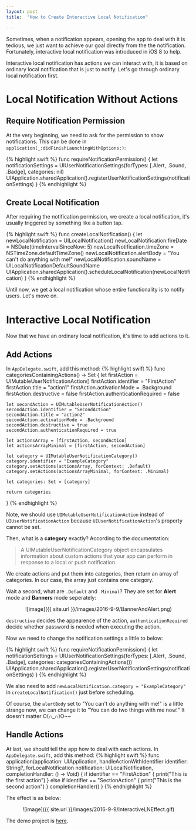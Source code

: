 ```yaml
---
layout: post
title:  "How to Create Interactive Local Notification"

---
```


Sometimes, when a notification appears, opening the app to deal with it is tedious, we just want to achieve our goal directly from the the notification. Fortunately, interactive local notification was introduced in iOS 8 to help.

Interactive local notification has actions we can interact with, it is based on ordinary local notification that is just to notify. Let's go through ordinary local notification first. 

# Local Notification Without Actions

## Require Notification Permission

At the very beginning, we need to ask for the permission to show notifications. This can be done in `application(_:didFinishLaunchingWithOptions:)`:

{% highlight swift %}
func requireNotificationPermission() {
    let notificationSettings = UIUserNotificationSettings(forTypes: [.Alert, .Sound, .Badge], categories: nil)
    UIApplication.sharedApplication().registerUserNotificationSettings(notificationSettings)
}
{% endhighlight %}

## Create Local Notification

After requiring the notification permission, we create a local notification, it's usually triggered by something like a button tap.

{% highlight swift %}
func createLocalNotification() {
    let newLocalNotification = UILocalNotification()
    newLocalNotification.fireDate = NSDate(timeIntervalSinceNow: 5)
    newLocalNotification.timeZone = NSTimeZone.defaultTimeZone()
    newLocalNotification.alertBody = "You can't do anything with me!"
    newLocalNotification.soundName = UILocalNotificationDefaultSoundName
    UIApplication.sharedApplication().scheduleLocalNotification(newLocalNotification)
}
{% endhighlight %}

Until now, we get a local notification whose entire functionality is to notify users. Let's move on.

# Interactive Local Notification
Now that we have an ordinary local notification, it's time to add actions to it.

## Add Actions

In `AppDelegate.swift`, add this method:
{% highlight swift %}
func categoriesContainingActions() -> Set<UIMutableUserNotificationCategory> {
    let firstAction = UIMutableUserNotificationAction()
    firstAction.identifier = "FirstAction"
    firstAction.title = "action1"
    firstAction.activationMode = .Background
    firstAction.destructive = false
    firstAction.authenticationRequired = false

    let secondAction = UIMutableUserNotificationAction()
    secondAction.identifier = "SecondAction"
    secondAction.title = "action2"
    secondAction.activationMode = .Background
    secondAction.destructive = true
    secondAction.authenticationRequired = true

    let actionsArray = [firstAction, secondAction]
    let actionsArrayMinimal = [firstAction, secondAction]

    let category = UIMutableUserNotificationCategory()
    category.identifier = "ExampleCategory"
    category.setActions(actionsArray, forContext: .Default)
    category.setActions(actionsArrayMinimal, forContext: .Minimal)

    let categories: Set = [category]

    return categories
}
{% endhighlight %}

Note, we should use `UIMutableUserNotificationAction` instead of `UIUserNotificationAction` because `UIUserNotificationAction`'s property cannot be set. 

Then, what is a **category** exactly? According to the documentation:

> A UIMutableUserNotificationCategory object encapsulates information about custom actions that your app can perform in response to a local or push notification.

We create actions and put them into categories, then return an array of categories. In our case, the array just contains one category.

Wait a second, what are `.Default` and `.Minimal`? They are set for **Alert** mode and **Banners** mode seperately:

<div style="text-align:center" markdown="1">
![image]({{ site.url }}/images/2016-9-9/BannerAndAlert.png)
</div>

`destructive` decides the appearence of the action, `authenticationRequired` decide whether password is needed when executing the action.

Now we need to change the notification settings a little to below:

{% highlight swift %}
func requireNotificationPermission() {
    let notificationSettings = UIUserNotificationSettings(forTypes: [.Alert, .Sound, .Badge], categories: categoriesContainingActions())
    UIApplication.sharedApplication().registerUserNotificationSettings(notificationSettings)
}
{% endhighlight %}

We also need to add `newLocalNotification.category = "ExampleCategory"` in `createLocalNotification()` just before scheduling.

Of course, the `alertBody` set to "You can't do anything with me!" is a little strange now, we can change it to "You can do two things with me now!" It doesn't matter O(∩_∩)O~~

## Handle Actions

At last, we should tell the app how to deal with each actions.
In `AppDelegate.swift`, add this method:
{% highlight swift %}
func application(application: UIApplication, handleActionWithIdentifier identifier: String?, forLocalNotification notification: UILocalNotification, completionHandler: () -> Void) {
    if identifier == "FirstAction" {
        print("This is the first action")
    } else if identifier == "SectionAction" {
        print("This is the second action")
    }
    completionHandler()
}
{% endhighlight %}

The effect is as below:

<div style="text-align:center" markdown="1">
![image]({{ site.url }}/images/2016-9-9/InteractiveLNEffect.gif)
</div>

The demo project is [here](https://github.com/fujianjin6471/DemosForBlog/tree/master/InteractiveLocalNotification).
